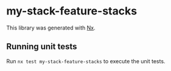 # my-stack-feature-stacks

This library was generated with [Nx](https://nx.dev).

## Running unit tests

Run `nx test my-stack-feature-stacks` to execute the unit tests.
